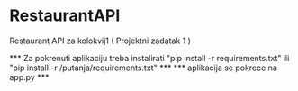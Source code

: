 # RestaurantAPI
Restaurant API za kolokvij1 ( Projektni zadatak 1 )

*** Za pokrenuti aplikaciju treba instalirati  "pip install -r requirements.txt" ili "pip install -r /putanja/requirements.txt" ***
*** aplikacija se pokrece na app.py *** 


